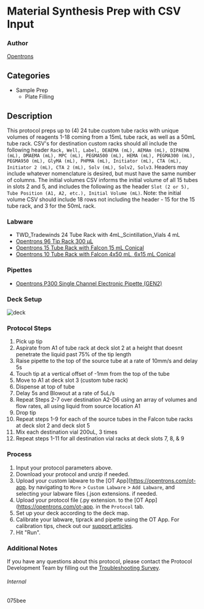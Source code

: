 # Material Synthesis Prep with CSV Input


### Author
[Opentrons](https://opentrons.com/)


## Categories
* Sample Prep
	* Plate Filling


## Description
This protocol preps up to (4) 24 tube custom tube racks with unique volumes of reagents 1-18 coming from a 15mL tube rack, as well as a 50mL tube rack. CSV's for destination custom racks should all include the following header `Rack, Well, Label, DEAEMA (mL), AEMAm (mL), DIPAEMA (mL), DMAEMA (mL), MPC (mL), PEGMA500 (mL), HEMA (mL), PEGMA300 (mL), PEGMA950 (mL), GlyMA (mL), PHPMA (mL), Initiator (mL), CTA (mL), Initiator 2 (mL), CTA 2 (mL), Solv (mL), Solv2, Solv3`. Headers may include whatever nomenclature is desired, but must have the same number of columns. The initial volumes CSV informs the initial volume of all 15 tubes in slots 2 and 5, and includes the following as the header `Slot (2 or 5), Tube Position (A1, A2, etc.), Initial Volume (mL)`. Note: the initial volume CSV should include 18 rows not including the header - 15 for the 15 tube rack, and 3 for the 50mL rack. 


### Labware
* TWD_Tradewinds 24 Tube Rack with 4mL_Scintillation_Vials 4 mL
* [Opentrons 96 Tip Rack 300 µL](https://shop.opentrons.com/collections/opentrons-tips/products/opentrons-300ul-tips)
* [Opentrons 15 Tube Rack with Falcon 15 mL Conical](https://shop.opentrons.com/collections/opentrons-tips/products/tube-rack-set-1)
* [Opentrons 10 Tube Rack with Falcon 4x50 mL, 6x15 mL Conical](https://shop.opentrons.com/collections/opentrons-tips/products/tube-rack-set-1)


### Pipettes
* [Opentrons P300 Single Channel Electronic Pipette (GEN2)](https://shop.opentrons.com/single-channel-electronic-pipette-p20/)


### Deck Setup
![deck](https://opentrons-protocol-library-website.s3.amazonaws.com/custom-README-images/075bee/Screen+Shot+2022-11-09+at+1.54.16+PM.png)


### Protocol Steps
1. Pick up tip
2. Aspirate from A1 of tube rack at deck slot 2 at a height that doesnt penetrate the liquid past 75% of the tip length
3. Raise pipette to the top of the source tube at a rate of 10mm/s and delay 5s
4. Touch tip at a vertical offset of -1mm from the top of the tube
5. Move to A1 at deck slot 3 (custom tube rack)
6. Dispense at top of tube
7. Delay 5s and Blowout at a rate of 5uL/s
8. Repeat Steps 2-7 over destination A2-D6 using an array of volumes and flow rates, all using liquid from source location A1
9. Drop tip
10. Repeat steps 1-9 for each of the source tubes in the Falcon tube racks at deck slot 2 and deck slot 5
11. Mix each destination vial 200uL, 3 times
12. Repeat steps 1-11 for all destination vial racks at deck slots 7, 8, & 9


### Process
1. Input your protocol parameters above.
2. Download your protocol and unzip if needed.
3. Upload your custom labware to the [OT App](https://opentrons.com/ot-app. by navigating to `More` > `Custom Labware` > `Add Labware`, and selecting your labware files (.json extensions. if needed.
4. Upload your protocol file (.py extension. to the [OT App](https://opentrons.com/ot-app. in the `Protocol` tab.
5. Set up your deck according to the deck map.
6. Calibrate your labware, tiprack and pipette using the OT App. For calibration tips, check out our [support articles](https://support.opentrons.com/en/collections/1559720-guide-for-getting-started-with-the-ot-2).
7. Hit "Run".


### Additional Notes
If you have any questions about this protocol, please contact the Protocol Development Team by filling out the [Troubleshooting Survey](https://protocol-troubleshooting.paperform.co/).


###### Internal
075bee
